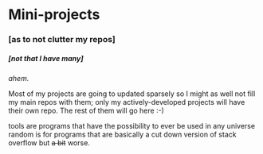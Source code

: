 # Mini-projects
### [as to not clutter my repos]
##### [not that I have many]

*ahem.*

Most of my projects are going to updated sparsely so I might as well not fill my
main repos with them; only my actively-developed projects will have their own repo.
The rest of them will go here :-)

tools are programs that have the possibility to ever be used in any universe
random is for programs that are basically a cut down version of stack overflow but ~~a bit~~ worse.
